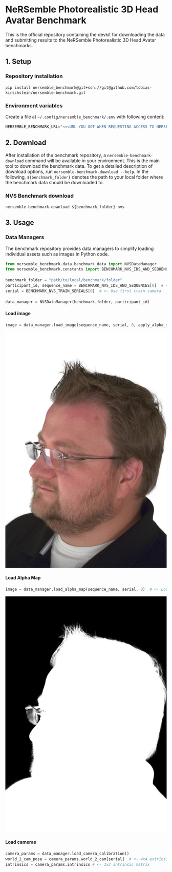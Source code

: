 # NeRSemble Photorealistic 3D Head Avatar Benchmark

This is the official repository containing the devkit for downloading the data and submitting results to the NeRSemble Photorealistic 3D Head Avatar benchmarks.

## 1. Setup

### Repository installation
```shell
pip install nersemble_benchmark@git+ssh://git@github.com/tobias-kirschstein/nersemble-benchmark.git
```

### Environment variables
Create a file at `~/.config/nersemble_benchmark/.env` with following content:
```python
NERSEMBLE_BENCHMARK_URL="<<<URL YOU GOT WHEN REQUESTING ACCESS TO NERSEMBLE>>>"
```

## 2. Download

After installation of the benchmark repository, a `nersemble-benchmark-download` command will be available in your environment. 
This is the main tool to download the benchmark data. To get a detailed description of download options, run `nersemble-benchmark-download --help`.
In the following, `${benchmark_folder}` denotes the path to your local folder where the benchmark data should be downloaded to. 

### NVS Benchmark download

```shell
nersemble-benchmark-download ${benchmark_folder} nvs 
```

## 3. Usage

### Data Managers

The benchmark repository provides data managers to simplify loading individual assets such as images in Python code. 

```python
from nersemble_benchmark.data.benchmark_data import NVSDataManager
from nersemble_benchmark.constants import BENCHMARK_NVS_IDS_AND_SEQUENCES, BENCHMARK_NVS_TRAIN_SERIALS

benchmark_folder = "path/to/local/benchmark/folder"
participant_id, sequence_name = BENCHMARK_NVS_IDS_AND_SEQUENCES[0]  # <- Use first benchmark subject
serial = BENCHMARK_NVS_TRAIN_SERIALS[0]  # <- Use first train camera

data_manager = NVSDataManager(benchmark_folder, participant_id)
```

#### Load image
```python
image = data_manager.load_image(sequence_name, serial, 0, apply_alpha_map=True)  # <- Load first frame and remove background
```
![static/images/example_image.jpg](static/images/example_image.jpg)

#### Load Alpha Map
```python
image = data_manager.load_alpha_map(sequence_name, serial, 0)  # <- Load alpha map
```
![static/images/example_alpha_map.jpg](static/images/example_alpha_map.jpg)

#### Load cameras

```python
camera_params = data_manager.load_camera_calibration()
world_2_cam_pose = camera_params.world_2_cam[serial]  # <- 4x4 extrinsic matrix in OpenCV camera coordinate convention
intrinsics = camera_params.intrinsics # <- 3x3 intrinsic matrix
```